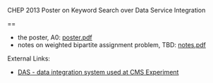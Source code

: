 CHEP 2013 Poster on Keyword Search over Data Service Integration

==

* the poster, A0: [poster.pdf](poster.pdf)
* notes on weighted bipartite assignment problem, TBD: [notes.pdf](handouts_on_matching/comparison.pdf)

External Links:
* [DAS - data integration system used at CMS Experiment](https://github.com/dmwm/DAS/)
